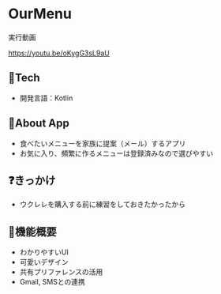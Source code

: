 # OurMenu　
実行動画　

https://youtu.be/oKygG3sL9aU

## 🗻Tech
- 開発言語：Kotlin

## 📱About App
- 食べたいメニューを家族に提案（メール）するアプリ
- お気に入り、頻繁に作るメニューは登録済みなので選びやすい

## ❓きっかけ

- ウクレレを購入する前に練習をしておきたかったから

## 🔧機能概要
- わかりやすいUI
- 可愛いデザイン
- 共有プリファレンスの活用
- Gmail, SMSとの連携

